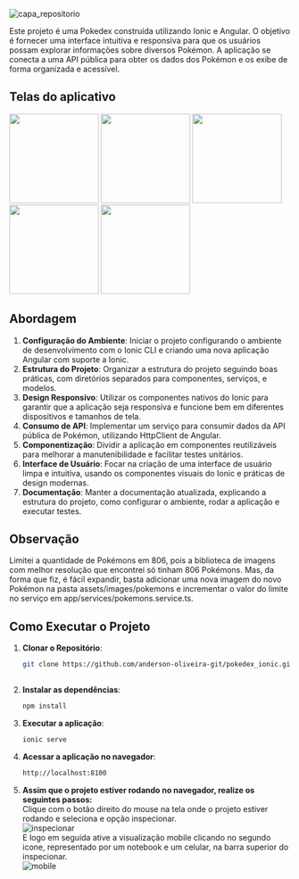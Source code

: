 ![capa_repositorio](https://github.com/anderson-oliveira-git/pokedex_ionic/assets/6682086/46ef3d10-a72e-4c81-b0cc-c3ae1aa47bb5)


Este projeto é uma Pokedex construída utilizando Ionic e Angular. O objetivo é fornecer uma interface intuitiva e responsiva para que os usuários possam explorar informações sobre diversos Pokémon. A aplicação se conecta a uma API pública para obter os dados dos Pokémon e os exibe de forma organizada e acessível.

## Telas do aplicativo
<img src="https://github.com/anderson-oliveira-git/pokedex_ionic/assets/6682086/eecee7f2-22fa-4b17-b29b-aaac9e918372" width="160">
<img src="https://github.com/anderson-oliveira-git/pokedex_ionic/assets/6682086/8a176ce2-892a-479a-abe1-c70128e2bd6f" width="160">
<img src="https://github.com/anderson-oliveira-git/pokedex_ionic/assets/6682086/3ad01c85-9f98-4b93-b08d-9c5203221f15" width="160">
<img src="https://github.com/anderson-oliveira-git/pokedex_ionic/assets/6682086/84442dac-4944-4f39-8a01-ebfaa0067612" width="160">
<img src="https://github.com/anderson-oliveira-git/pokedex_ionic/assets/6682086/7e71db7b-6ed2-44dd-ab81-67c962d4bb39" width="160">

## Abordagem

1. **Configuração do Ambiente**: Iniciar o projeto configurando o ambiente de desenvolvimento com o Ionic CLI e criando uma nova aplicação Angular com suporte a Ionic.
2. **Estrutura do Projeto**: Organizar a estrutura do projeto seguindo boas práticas, com diretórios separados para componentes, serviços, e modelos.
3. **Design Responsivo**: Utilizar os componentes nativos do Ionic para garantir que a aplicação seja responsiva e funcione bem em diferentes dispositivos e tamanhos de tela.
4. **Consumo de API**: Implementar um serviço para consumir dados da API pública de Pokémon, utilizando HttpClient de Angular.
5. **Componentização**: Dividir a aplicação em componentes reutilizáveis para melhorar a manutenibilidade e facilitar testes unitários.
6. **Interface de Usuário**: Focar na criação de uma interface de usuário limpa e intuitiva, usando os componentes visuais do Ionic e práticas de design modernas.
7. **Documentação**: Manter a documentação atualizada, explicando a estrutura do projeto, como configurar o ambiente, rodar a aplicação e executar testes.

## Observação
Limitei a quantidade de Pokémons em 806, pois a biblioteca de imagens com melhor resolução que encontrei só tinham 806 Pokémons. Mas, da forma que fiz, é fácil expandir, basta adicionar uma nova imagem do novo Pokémon na pasta assets/images/pokemons e incrementar o valor do limite no serviço em app/services/pokemons.service.ts.

## Como Executar o Projeto

1. **Clonar o Repositório**:
   ```bash
   git clone https://github.com/anderson-oliveira-git/pokedex_ionic.git
  
2. **Instalar as dependências**:
   ```bash
   npm install

3. **Executar a aplicação**:
   ```bash
   ionic serve

4. **Acessar a aplicação no navegador**:
   ```bash
   http://localhost:8100

5. **Assim que o projeto estiver rodando no navegador, realize os seguintes passos:**\
Clique com o botão direito do mouse na tela onde o projeto estiver rodando e seleciona e opção inspecionar.\
![inspecionar](https://github.com/anderson-oliveira-git/pokedex_ionic/assets/6682086/e45f51c7-fa66-4eb5-9ddf-597a9ac81704)\
E logo em seguida ative a visualização mobile clicando no segundo icone, representado por um notebook e um celular, na barra superior do inspecionar.\
![mobile](https://github.com/anderson-oliveira-git/pokedex_ionic/assets/6682086/ba5619e4-4583-4ccc-86b3-551a5e266be8)


